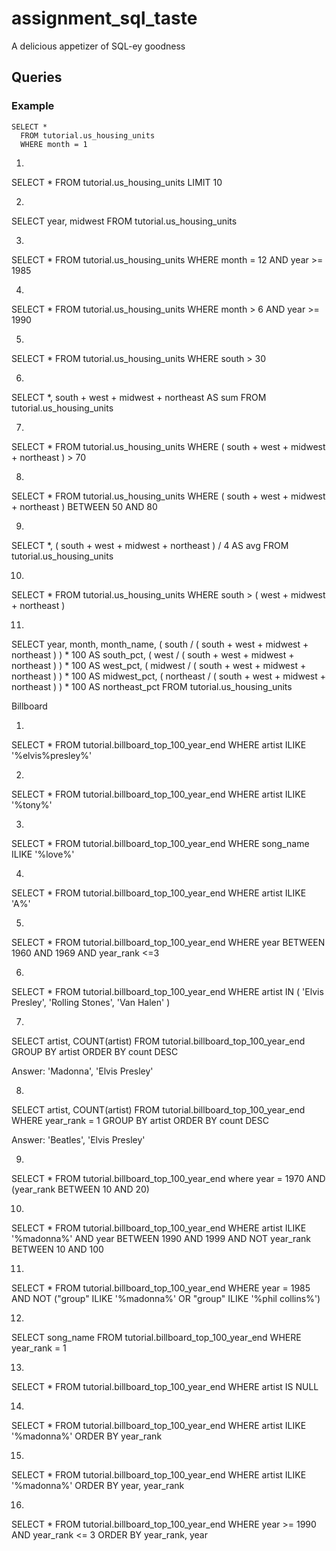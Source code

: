 # assignment_sql_taste
A delicious appetizer of SQL-ey goodness


## Queries

### Example

```
SELECT *
  FROM tutorial.us_housing_units
  WHERE month = 1
```
1.
  SELECT *
  FROM tutorial.us_housing_units
  LIMIT 10

2.
  SELECT year, midwest
  FROM tutorial.us_housing_units

3.
  SELECT *
  FROM tutorial.us_housing_units
  WHERE month = 12
  AND year >= 1985

4.
  SELECT *
  FROM tutorial.us_housing_units
  WHERE month > 6
  AND year >= 1990

5.
  SELECT *
  FROM tutorial.us_housing_units
  WHERE south > 30

6.
  SELECT *,
  south + west + midwest + northeast AS sum
  FROM tutorial.us_housing_units

7.
  SELECT *
  FROM tutorial.us_housing_units
  WHERE ( south + west + midwest + northeast ) > 70

8.
  SELECT *
  FROM tutorial.us_housing_units
  WHERE ( south + west + midwest + northeast )
  BETWEEN 50 AND 80

9.
  SELECT *,
  ( south + west + midwest + northeast ) / 4 AS avg
  FROM tutorial.us_housing_units

10.
  SELECT *
  FROM tutorial.us_housing_units
  WHERE south > ( west + midwest + northeast )

11.
  SELECT year, month, month_name,
  ( south / ( south + west + midwest + northeast ) ) * 100 AS south_pct,
  ( west / ( south + west + midwest + northeast ) ) * 100 AS west_pct,
  ( midwest / ( south + west + midwest + northeast ) ) * 100 AS midwest_pct,
  ( northeast / ( south + west + midwest + northeast ) ) * 100 AS northeast_pct
  FROM tutorial.us_housing_units

Billboard

1.
  SELECT *
  FROM tutorial.billboard_top_100_year_end
  WHERE artist ILIKE '%elvis%presley%'

2.
  SELECT *
  FROM tutorial.billboard_top_100_year_end
  WHERE artist ILIKE '%tony%'

3.
  SELECT *
  FROM tutorial.billboard_top_100_year_end
  WHERE song_name ILIKE '%love%'

4.
  SELECT *
  FROM tutorial.billboard_top_100_year_end
  WHERE artist ILIKE 'A%'

5.
  SELECT *
  FROM tutorial.billboard_top_100_year_end
  WHERE year BETWEEN 1960 AND 1969
  AND year_rank <=3

6.
  SELECT *
  FROM tutorial.billboard_top_100_year_end
  WHERE artist IN ( 'Elvis Presley', 'Rolling Stones', 'Van Halen' )

7.
  SELECT artist,
  COUNT(artist)
  FROM tutorial.billboard_top_100_year_end
  GROUP BY artist
  ORDER BY count DESC

  Answer: 'Madonna', 'Elvis Presley'

8.
  SELECT artist,
  COUNT(artist)
  FROM tutorial.billboard_top_100_year_end
  WHERE year_rank = 1
  GROUP BY artist
  ORDER BY count DESC

  Answer: 'Beatles', 'Elvis Presley'

9.
  SELECT *
  FROM tutorial.billboard_top_100_year_end
  where year = 1970
  AND (year_rank BETWEEN 10 AND 20)

10.
  SELECT *
  FROM tutorial.billboard_top_100_year_end
  WHERE artist ILIKE '%madonna%'
  AND year BETWEEN 1990 AND 1999
  AND NOT year_rank BETWEEN 10 AND 100

11.
  SELECT *
  FROM tutorial.billboard_top_100_year_end
  WHERE year = 1985
  AND NOT ("group" ILIKE '%madonna%' 
  OR "group" ILIKE '%phil collins%')

12.
  SELECT song_name
  FROM tutorial.billboard_top_100_year_end
  WHERE year_rank = 1

13.
  SELECT *
  FROM tutorial.billboard_top_100_year_end
  WHERE artist IS NULL

14.
  SELECT *
  FROM tutorial.billboard_top_100_year_end
  WHERE artist ILIKE '%madonna%'
  ORDER BY year_rank

15.
  SELECT *
  FROM tutorial.billboard_top_100_year_end
  WHERE artist ILIKE '%madonna%'
  ORDER BY year, year_rank

16.
  SELECT *
  FROM tutorial.billboard_top_100_year_end
  WHERE year >= 1990
  AND year_rank <= 3
  ORDER BY year_rank, year
